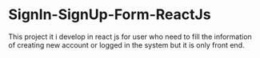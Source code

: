 # SignIn-SignUp-Form-ReactJs
This project it  i develop in react js  for user who need to fill the information of creating new account or logged in the system but it is only front  end.
